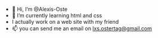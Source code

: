 - 👋 Hi, I’m @Alexis-Oste
- 🌱 I’m currently learning html and css
- I actually work on a web site with my friend
- 📫 you can send me an email on lxs.ostertag@gmail.com

<!---
Alexis-Oste/Alexis-Oste is a ✨ special ✨ repository because its `README.md` (this file) appears on your GitHub profile.
You can click the Preview link to take a look at your changes.
--->
